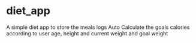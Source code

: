 # diet_app

A simple diet app to store the meals logs
Auto Calculate the goals calories according to user age, height and current weight and goal weight
